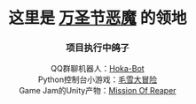 <div align="center">
    <h1>这里是 <a href="https://github.com/Cytrogen">万圣节恶魔</a> 的领地</h1>
</div>

<div align="center">
    <h3>项目执行中<s>鸽了</s></h3>
    <div>QQ群聊机器人：<a href="https://github.com/Cytrogen/hoka-bot">Hoka-Bot</a></div>
    <div>Python控制台小游戏：<a href="https://github.com/Cytrogen/Adventure-of-snow">毛雪大冒险</a></div>
    <div>Game Jam的Unity产物：<a href="https://github.com/Cytrogen/mission-of-reaper">Mission Of Reaper</div>
</div>
